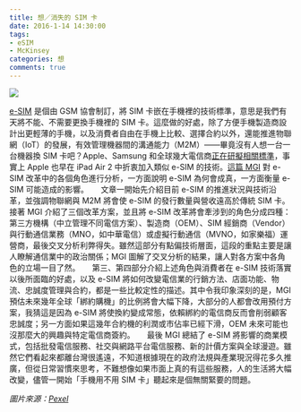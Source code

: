 ```yaml
---
title: 想／消失的 SIM 卡
date: 2016-1-14 14:30:00
tags: 
- eSIM
- McKinsey
categories: 想
comments: true
---
```

![](cover.jpeg)

[e-SIM](http://technews.tw/2015/07/20/subscriber-identity-module/) 是個由 GSM 協會制訂，將 SIM 卡嵌在手機裡的技術標準，意思是我們有天將不能、不需要更換手機裡的 SIM 卡。這麼做的好處，除了方便手機製造商設計出更輕薄的手機，以及消費者自由在手機上比較、選擇合約以外，還能推進物聯網（IoT）的發展，有效管理機器間的溝通能力（M2M）——畢竟沒有人想一台一台機器換 SIM 卡吧？Apple、Samsung 和全球幾大電信商[正在研擬相關標準](http://www.ft.com/intl/cms/s/0/fc78a3ea-294b-11e5-acfb-cbd2e1c81cca.htm)，事實上 Apple 也早在 iPad Air 2 中折衷加入類似 e-SIM 的技術。[這篇 MGI](http://www.mckinsey.com/industries/telecommunications/our-insights/e-sim-for-consumers-a-game-changer-in-mobile-telecommunications) 對 e-SIM 改革中的各個角色進行分析，一方面說明 e-SIM 為何會成真，一方面衡量 e-SIM 可能造成的影響。<!--more-->
　
文章一開始先介紹目前 e-SIM 的推進狀況與技術沿革，並強調物聯網與 M2M 將會使 e-SIM 的發行數量與營收遠高於傳統 SIM 卡。接著 MGI 介紹了三個改革方案，並且將 e-SIM 改革將會牽涉到的角色分成四種：第三方機構（中立管理不同電信方案）、製造商（OEM）、SIM 經銷商（Vendor）與行動通信業務（MNO，如中華電信）或虛擬行動通信（MVNO，如家樂福）運營商，最後交叉分析利弊得失。雖然這部分有點偏技術層面，這段的重點主要是讓人瞭解通信業中的政治關係；MGI 圖解了交叉分析的結果，讓人對各方案中各角色的立場一目了然。
　
第三、第四部分介紹上述角色與消費者在 e-SIM 技術落實以後所面臨的好處，以及 e-SIM 將如何改變電信業的行銷方法、店面功能、物流、忠誠度管理與合約，都是一些比較定性的描述。其中令我印象深刻的是，MGI 預估未來幾年全球「綁約購機」的比例將會大幅下降，大部分的人都會改用預付方案，我猜這是因為 e-SIM 將使換約變成常態，依賴綁約的電信商反而會削弱顧客忠誠度；另一方面如果這幾年合約機的利潤或市佔率已經下滑，OEM 未來可能也沒那麼大的興趣與特定電信商簽約。
　
最後 MGI 總結了 e-SIM 將影響的商業模式，包括批發電信服務、社交與網路平台電信服務、新的計價方案與全球漫遊。雖然它們看起來都離台灣很遙遠，不知道根據現在的政府法規與產業現況得花多久推廣，但從日常習慣來思考，不難想像如果市面上真的有這些服務，人的生活將大幅改變，儘管一開始「手機用不用 SIM 卡」聽起來是個無關緊要的問題。

*圖片來源：[Pexel](https://www.pexels.com/)*
